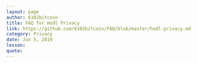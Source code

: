 ```yaml
---
layout: page
author: 6102bitcoin
title: FAQ for Hodl Privacy
link: https://github.com/6102bitcoin/FAQ/blob/master/hodl-privacy.md
category: Privacy
date: Jun 5, 2019
lesson: 
quote: 
---
```

